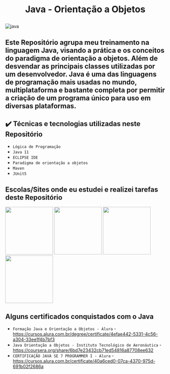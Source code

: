 <h1 align="center">
  <p align="center">Java - Orientação a Objetos</p>
</h1>

![java](https://user-images.githubusercontent.com/104053775/193156336-335434a4-371d-4182-94ff-3777a1ce6c54.png)


## Este Repositório agrupa meu treinamento na linguagem **Java**, visando a prática e os conceitos do paradigma de orientação a objetos. Além de desvendar as principais classes utilizadas por um desenvolvedor. Java é uma das linguagens de programação mais usadas no mundo, multiplataforma e bastante completa por permitir a criação de um programa único para uso em diversas plataformas. 

## ✔️ Técnicas e tecnologias utilizadas neste Repositório

- ``Lógica de Programação``
- ``Java 11``
- ``ECLIPSE IDE``
- ``Paradigma de orientação a objetos``
- ``Maven``
- ``JUnit5``

## Escolas/Sites onde eu estudei e realizei tarefas deste Repositório

<a href="https://www.alura.com.br/" target="_blank"><img src="https://avatars.githubusercontent.com/u/4975968?s=280&v=4" width="150" height ="150"></a>
<a href="https://www.coursera.org/" target="_blank"><img src="https://d3njjcbhbojbot.cloudfront.net/api/utilities/v1/imageproxy/https://coursera.s3.amazonaws.com/media/coursera-rebrand-logo-square.png?auto=format%2Ccompress&dpr=1" width="150" height ="150"></a>
<a href="https://www.udemy.com/" target="_blank"><img src="https://s.udemycdn.com/meta/default-meta-image-v2.png" width="150" height ="150"></a>
<a href="https://www.hackerrank.com/" target="_blank"><img src="https://amit839.github.io/resources/css/images/achievements/hackerrank-logo.jpg" width="150" height ="150"></a>

## Alguns certificados conquistados com o **Java**

- ``Formação Java e Orientação a Objetos - Alura`` - https://cursos.alura.com.br/degree/certificate/4efae442-5331-4c56-a304-33ee1f4b7bf3
- ``Java Orientação a Objetos - Instituto Tecnológico de Aeronáutica`` - https://coursera.org/share/6bd7e23432cb71ed54816a87708ee632
- ``CERTIFICAÇÃO JAVA SE 7 PROGRAMMER I - Alura`` - https://cursos.alura.com.br/certificate/40a6ced0-07ca-4370-975d-691b02f2686a
